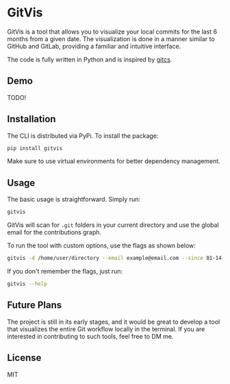 
# GitVis

GitVis is a tool that allows you to visualize your local commits for the last 6 months from a given date. The visualization is done in a manner similar to GitHub and GitLab, providing a familiar and intuitive interface.

The code is fully written in Python and is inspired by [gitcs](https://github.com/knbr13/gitcs).

## Demo
TODO!

## Installation

The CLI is distributed via PyPi. To install the package:

```sh
pip install gitvis
```

Make sure to use virtual environments for better dependency management.

## Usage

The basic usage is straightforward. Simply run:

```sh
gitvis
```

GitVis will scan for `.git` folders in your current directory and use the global email for the contributions graph.

To run the tool with custom options, use the flags as shown below:

```sh
gitvis -d /home/user/directory --email example@email.com --since 01-14-2024
```

If you don't remember the flags, just run:

```sh
gitvis --help
```

## Future Plans

The project is still in its early stages, and it would be great to develop a tool that visualizes the entire Git workflow locally in the terminal. If you are interested in contributing to such tools, feel free to DM me.

## License

MIT